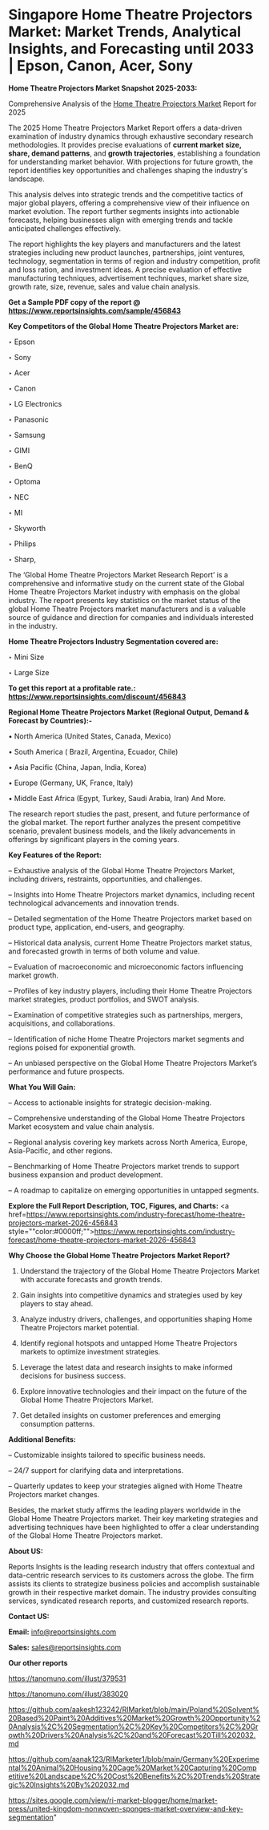 # Singapore Home Theatre Projectors Market: Market Trends, Analytical Insights, and Forecasting until 2033 | Epson, Canon, Acer, Sony

<strong>Home Theatre Projectors Market Snapshot 2025-2033:</strong>

Comprehensive Analysis of the <a href=https://www.reportsinsights.com/sample/456843>Home Theatre Projectors Market</a> Report for 2025

The 2025 Home Theatre Projectors Market Report offers a data-driven examination of industry dynamics through exhaustive secondary research methodologies. It provides precise evaluations of <strong>current market size, share, demand patterns</strong>, and <strong>growth trajectories</strong>, establishing a foundation for understanding market behavior. With projections for future growth, the report identifies key opportunities and challenges shaping the industry's landscape.

This analysis delves into strategic trends and the competitive tactics of major global players, offering a comprehensive view of their influence on market evolution. The report further segments insights into actionable forecasts, helping businesses align with emerging trends and tackle anticipated challenges effectively.

The report highlights the key players and manufacturers and the latest strategies including new product launches, partnerships, joint ventures, technology, segmentation in terms of region and industry competition, profit and loss ration, and investment ideas. A precise evaluation of effective manufacturing techniques, advertisement techniques, market share size, growth rate, size, revenue, sales and value chain analysis.

<strong>Get a Sample PDF copy of the report @ <a href=https://www.reportsinsights.com/sample/456843 style=color:#0000ff;>https://www.reportsinsights.com/sample/456843</a></strong>

<strong>Key Competitors of the Global Home Theatre Projectors Market are:</strong>

‣ Epson

‣ Sony

‣ Acer

‣ Canon

‣ LG Electronics

‣ Panasonic

‣ Samsung

‣ GIMI

‣ BenQ

‣ Optoma

‣ NEC

‣ MI

‣ Skyworth

‣ Philips

‣ Sharp,

The ‘Global Home Theatre Projectors Market Research Report’ is a comprehensive and informative study on the current state of the Global Home Theatre Projectors Market industry with emphasis on the global industry. The report presents key statistics on the market status of the global Home Theatre Projectors market manufacturers and is a valuable source of guidance and direction for companies and individuals interested in the industry.

<strong>Home Theatre Projectors Industry Segmentation covered are:</strong>

‣ Mini Size

‣ Large Size

<strong>To get this report at a profitable rate.: <a href=https://www.reportsinsights.com/discount/456843 style=color:#0000ff;>https://www.reportsinsights.com/discount/456843</a></strong>

<strong>Regional Home Theatre Projectors Market (Regional Output, Demand &amp; Forecast by Countries):-</strong>

• North America (United States, Canada, Mexico)

• South America ( Brazil, Argentina, Ecuador, Chile)

• Asia Pacific (China, Japan, India, Korea)

• Europe (Germany, UK, France, Italy)

• Middle East Africa (Egypt, Turkey, Saudi Arabia, Iran) And More.

The research report studies the past, present, and future performance of the global market. The report further analyzes the present competitive scenario, prevalent business models, and the likely advancements in offerings by significant players in the coming years.

<strong>Key Features of the Report:</strong>

– Exhaustive analysis of the Global Home Theatre Projectors Market, including drivers, restraints, opportunities, and challenges.

– Insights into Home Theatre Projectors market dynamics, including recent technological advancements and innovation trends.

– Detailed segmentation of the Home Theatre Projectors market based on product type, application, end-users, and geography.

– Historical data analysis, current Home Theatre Projectors market status, and forecasted growth in terms of both volume and value.

– Evaluation of macroeconomic and microeconomic factors influencing market growth.

– Profiles of key industry players, including their Home Theatre Projectors market strategies, product portfolios, and SWOT analysis.

– Examination of competitive strategies such as partnerships, mergers, acquisitions, and collaborations.

– Identification of niche Home Theatre Projectors market segments and regions poised for exponential growth.

– An unbiased perspective on the Global Home Theatre Projectors Market’s performance and future prospects.

<strong>What You Will Gain:</strong>

– Access to actionable insights for strategic decision-making.

– Comprehensive understanding of the Global Home Theatre Projectors Market ecosystem and value chain analysis.

– Regional analysis covering key markets across North America, Europe, Asia-Pacific, and other regions.

– Benchmarking of Home Theatre Projectors market trends to support business expansion and product development.

– A roadmap to capitalize on emerging opportunities in untapped segments.

<strong>Explore the Full Report Description, TOC, Figures, and Charts:</strong>
<a href=https://www.reportsinsights.com/industry-forecast/home-theatre-projectors-market-2026-456843 style=""color:#0000ff;"">https://www.reportsinsights.com/industry-forecast/home-theatre-projectors-market-2026-456843</a>

<strong>Why Choose the Global Home Theatre Projectors Market Report?</strong>

1. Understand the trajectory of the Global Home Theatre Projectors Market with accurate forecasts and growth trends.

2. Gain insights into competitive dynamics and strategies used by key players to stay ahead.

3. Analyze industry drivers, challenges, and opportunities shaping Home Theatre Projectors market potential.

4. Identify regional hotspots and untapped Home Theatre Projectors markets to optimize investment strategies.

5. Leverage the latest data and research insights to make informed decisions for business success.

6. Explore innovative technologies and their impact on the future of the Global Home Theatre Projectors Market.

7. Get detailed insights on customer preferences and emerging consumption patterns.

<strong>Additional Benefits:</strong>

– Customizable insights tailored to specific business needs.

– 24/7 support for clarifying data and interpretations.

– Quarterly updates to keep your strategies aligned with Home Theatre Projectors market changes.

Besides, the market study affirms the leading players worldwide in the Global Home Theatre Projectors market. Their key marketing strategies and advertising techniques have been highlighted to offer a clear understanding of the Global Home Theatre Projectors market.

<strong><strong>About US</strong>:</strong>

Reports Insights is the leading research industry that offers contextual and data-centric research services to its customers across the globe. The firm assists its clients to strategize business policies and accomplish sustainable growth in their respective market domain. The industry provides consulting services, syndicated research reports, and customized research reports.

<strong>Contact US:</strong>

<p class=><b>Email:</b> <a href=mailto:info@reportsinsights.com>info@reportsinsights.com</a></p>
<p class=><b>Sales:</b> <a href=mailto:sales@reportsinsights.com>sales@reportsinsights.com</a></p>

<strong>Our other reports</strong>

<a href=https://tanomuno.com/illust/379531>https://tanomuno.com/illust/379531</a>

<a href=https://tanomuno.com/illust/383020>https://tanomuno.com/illust/383020</a>

<a href=https://github.com/aakesh123242/RIMarket/blob/main/Poland%20Solvent%20Based%20Paint%20Additives%20Market%20Growth%20Opportunity%20Analysis%2C%20Segmentation%2C%20Key%20Competitors%2C%20Growth%20Drivers%20Analysis%2C%20and%20Forecast%20Till%202032.md>https://github.com/aakesh123242/RIMarket/blob/main/Poland%20Solvent%20Based%20Paint%20Additives%20Market%20Growth%20Opportunity%20Analysis%2C%20Segmentation%2C%20Key%20Competitors%2C%20Growth%20Drivers%20Analysis%2C%20and%20Forecast%20Till%202032.md</a>

<a href=https://github.com/aanak123/RIMarketer1/blob/main/Germany%20Experimental%20Animal%20Housing%20Cage%20Market%20Capturing%20Competitive%20Landscape%2C%20Cost%20Benefits%2C%20Trends%20Strategic%20Insights%20By%202032.md>https://github.com/aanak123/RIMarketer1/blob/main/Germany%20Experimental%20Animal%20Housing%20Cage%20Market%20Capturing%20Competitive%20Landscape%2C%20Cost%20Benefits%2C%20Trends%20Strategic%20Insights%20By%202032.md</a>

<a href=https://sites.google.com/view/ri-market-blogger/home/market-press/united-kingdom-nonwoven-sponges-market-overview-and-key-segmentation>https://sites.google.com/view/ri-market-blogger/home/market-press/united-kingdom-nonwoven-sponges-market-overview-and-key-segmentation</a>"
